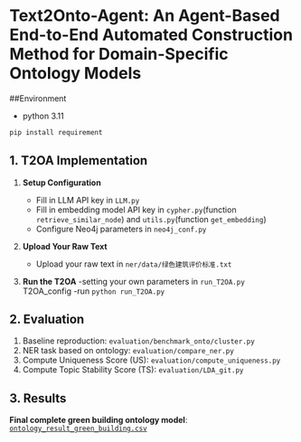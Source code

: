 # Text2Onto-Agent: An Agent-Based End-to-End Automated Construction Method for Domain-Specific Ontology Models
##Environment
   - python 3.11
```bash
pip install requirement
```
## 1. T2OA Implementation
1. **Setup Configuration**  
   - Fill in LLM API key in `LLM.py`  
   - Fill in embedding model API key in `cypher.py`(function `retrieve_similar_node`)  and `utils.py`(function `get_embedding`)
   - Configure Neo4j parameters in `neo4j_conf.py`

2. **Upload Your Raw Text**  
   - Upload your raw text in `ner/data/绿色建筑评价标准.txt`

3. **Run the T2OA**
    -setting your own parameters in `run_T2OA.py` T2OA_config
    -run `python run_T2OA.py`

## 2. Evaluation
1. Baseline reproduction: `evaluation/benchmark_onto/cluster.py`  
2. NER task based on ontology: `evaluation/compare_ner.py`  
3. Compute Uniqueness Score (US): `evaluation/compute_uniqueness.py`  
4. Compute Topic Stability Score (TS): `evaluation/LDA_git.py`

## 3. Results
**Final complete green building ontology model**: [`ontology_result_green_building.csv`](ontology_result_green_building.csv)
